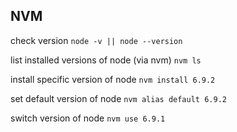 ## NVM

check version
`node -v || node --version`

list installed versions of node (via nvm)
`nvm ls`

install specific version of node
`nvm install 6.9.2`

set default version of node
`nvm alias default 6.9.2`

switch version of node
`nvm use 6.9.1`
